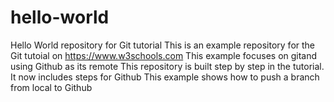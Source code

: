 # hello-world
Hello World repository for Git tutorial
This is an example repository for the Git tutoial on https://www.w3schools.com
This example focuses on gitand using Github as its remote
This repository is built step by step in the tutorial.
It now includes steps for Github
This example shows how to push a branch from local to Github
